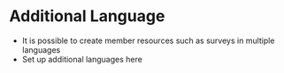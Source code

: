 # Additional Language
- It is possible to create member resources such as surveys in multiple languages
- Set up additional languages here